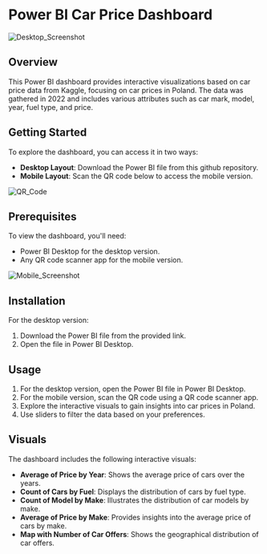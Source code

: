 # Power BI Car Price Dashboard

![Desktop_Screenshot](https://github.com/FilipK206/car_prices_dashboard/assets/109867923/9734d2c8-897e-4f22-9114-4353d45fda1f)


## Overview
This Power BI dashboard provides interactive visualizations based on car price data from Kaggle, focusing on car prices in Poland. The data was gathered in 2022 and includes various attributes such as car mark, model, year, fuel type, and price.

## Getting Started
To explore the dashboard, you can access it in two ways:
- **Desktop Layout**: Download the Power BI file from this github repository.
- **Mobile Layout**: Scan the QR code below to access the mobile version.

![QR_Code](https://github.com/FilipK206/car_prices_dashboard/assets/109867923/0bb58a3e-dcc3-4a32-93d5-c4f50ba09200)


## Prerequisites
To view the dashboard, you'll need:
- Power BI Desktop for the desktop version.
- Any QR code scanner app for the mobile version.

![Mobile_Screenshot](https://github.com/FilipK206/car_prices_dashboard/assets/109867923/e2857fab-03f7-4cc9-afe5-61d038e2f919)


## Installation
For the desktop version:
1. Download the Power BI file from the provided link.
2. Open the file in Power BI Desktop.

## Usage
1. For the desktop version, open the Power BI file in Power BI Desktop.
2. For the mobile version, scan the QR code using a QR code scanner app.
3. Explore the interactive visuals to gain insights into car prices in Poland.
4. Use sliders to filter the data based on your preferences.

## Visuals
The dashboard includes the following interactive visuals:
- **Average of Price by Year**: Shows the average price of cars over the years.
- **Count of Cars by Fuel**: Displays the distribution of cars by fuel type.
- **Count of Model by Make**: Illustrates the distribution of car models by make.
- **Average of Price by Make**: Provides insights into the average price of cars by make.
- **Map with Number of Car Offers**: Shows the geographical distribution of car offers.

